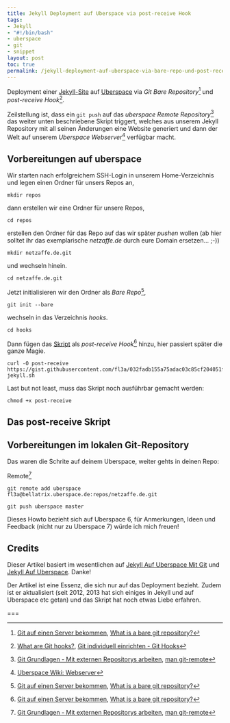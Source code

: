 ```yaml
---
title: Jekyll Deployment auf Uberspace via post-receive Hook
tags: 
- Jekyll
- "#!/bin/bash"
- uberspace
- git
- snippet
layout: post
toc: true
permalink: /jekyll-deployment-auf-uberspace-via-bare-repo-und-post-receive-hook/
---
```

Deployment einer [Jekyll-Site](/tags/jekyll) auf [Uberspace](https://uberspace.de) via *Git Bare Repository*[^1] und *post-receive Hook*[^2].

Zeilstellung ist, dass ein `git push` auf das *uberspace Remote Repository*[^3] das weiter unten beschriebene Skript triggert,
welches aus unserem Jekyll Repository mit all seinen Änderungen eine Website generiert 
und dann der Welt auf unserem *Uberspace Webserver*[^4] verfügbar macht.


## Vorbereitungen auf uberspace

Wir starten nach erfolgreichem SSH-Login in unserem Home-Verzeichnis und legen einen Ordner für unsers Repos an,
```
mkdir repos
```

dann erstellen wir eine Ordner für unsere Repos,
```
cd repos
```

erstellen den Ordner für das Repo auf das wir später *pushen* wollen 
(ab hier solltet ihr das exemplarische *netzaffe.de* durch eure Domain ersetzen... ;-))
```
mkdir netzaffe.de.git
```

und wechseln hinein.
```
cd netzaffe.de.git
```

Jetzt initialisieren wir den Ordner als *Bare Repo*[^1],
```
git init --bare
```

wechseln in das Verzeichnis *hooks*.
```
cd hooks
```

Dann fügen das [Skript](https://gist.github.com/fl3a/032fadb155a75adac03c85cf204051f6) als *post-receive Hook*[^1] hinzu, 
hier passiert später die ganze Magie.<!--break-->

```
curl -O post-receive https://gist.githubusercontent.com/fl3a/032fadb155a75adac03c85cf204051f6/raw/b49e91fd1158faca3e73274fc5e84a2115d4863b/uberspace-jekyll.sh
```

Last but not least, muss das Skript noch ausführbar gemacht werden:
```
chmod +x post-receive
```

## Das post-receive Skript


## Vorbereitungen im lokalen Git-Repository

Das waren die Schrite auf deinem Uberspace, weiter gehts in deinen Repo:


Remote[^3]
```
git remote add uberspace fl3a@bellatrix.uberspace.de:repos/netzaffe.de.git
```

```
git push uberspace master
```

Dieses Howto bezieht sich auf Uberspace 6, für Anmerkungen, Ideen und Feedback (nicht nur zu Uberspace 7) würde ich mich freuen!

## Credits

Dieser Artikel basiert im wesentlichen auf [Jekyll Auf Uberspace Mit Git](https://www.wittberger.net/post/jekyll-auf-uberspace-mit-git/) 
und [Jekyll Auf Uberspace](https://lc3dyr.de/blog/2012/07/22/Jekyll-auf-Uberspace/). Danke!

Der Artikel ist eine Essenz, die sich nur auf das Deployment bezieht. 
Zudem ist er aktualisiert (seit 2012, 2013 hat sich einiges in Jekyll und auf Uberspace etc getan) 
und das Skript hat noch etwas Liebe erfahren. 

===

[^1]: [Git auf einen Server bekommen](https://git-scm.com/book/de/v1/Git-auf-dem-Server-Git-auf-einen-Server-bekommen), [What is a bare git repository?](http://www.saintsjd.com/2011/01/what-is-a-bare-git-repository/)

[^2]: [What are Git hooks?](https://githooks.com/), [Git individuell einrichten - Git Hooks](https://git-scm.com/book/de/v1/Git-individuell-einrichten-Git-Hooks) 

[^3]: [Git Grundlagen - Mit externen Repositorys arbeiten](https://git-scm.com/book/de/v1/Git-Grundlagen-Mit-externen-Repositorys-arbeite), [man git-remote](https://git-scm.com/docs/git-remote)

[^4]: [Uberspace Wiki: Webserver](https://wiki.uberspace.de/webserver)

